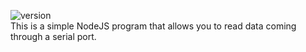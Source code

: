 ![version](https://badgen.net/badge/serialport/v10.5.0/blue)\
This is a simple NodeJS program that allows you to read data coming through a serial port.
